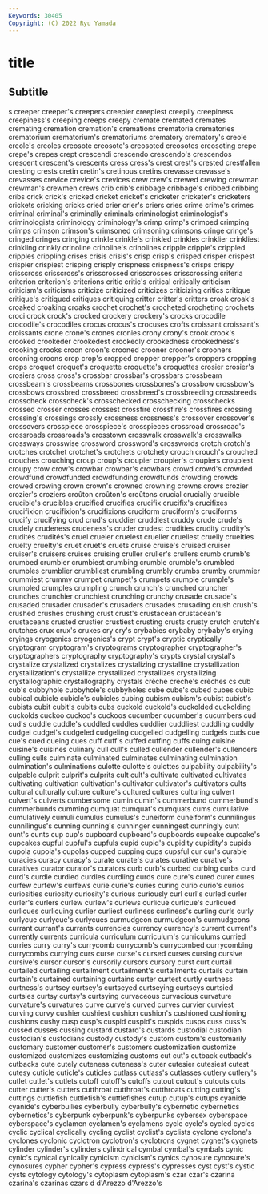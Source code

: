 ```yaml
---
Keywords: 30405
Copyright: (C) 2022 Ryu Yamada
---
```



# title

## Subtitle
s creeper creeper's creepers creepier creepiest creepily creepiness creepiness's creeping
creeps creepy cremate cremated cremates cremating cremation cremation's cremations crematoria
crematories crematorium crematorium's crematoriums crematory crematory's creole creole's creoles creosote
creosote's creosoted creosotes creosoting crepe crepe's crepes crept crescendi crescendo
crescendo's crescendos crescent crescent's crescents cress cress's crest crest's crested
crestfallen cresting crests cretin cretin's cretinous cretins crevasse crevasse's crevasses
crevice crevice's crevices crew crew's crewed crewing crewman crewman's crewmen
crews crib crib's cribbage cribbage's cribbed cribbing cribs crick crick's
cricked cricket cricket's cricketer cricketer's cricketers crickets cricking cricks cried
crier crier's criers cries crime crime's crimes criminal criminal's criminally
criminals criminologist criminologist's criminologists criminology criminology's crimp crimp's crimped crimping
crimps crimson crimson's crimsoned crimsoning crimsons cringe cringe's cringed cringes
cringing crinkle crinkle's crinkled crinkles crinklier crinkliest crinkling crinkly crinoline
crinoline's crinolines cripple cripple's crippled cripples crippling crises crisis crisis's
crisp crisp's crisped crisper crispest crispier crispiest crisping crisply crispness
crispness's crisps crispy crisscross crisscross's crisscrossed crisscrosses crisscrossing criteria criterion
criterion's criterions critic critic's critical critically criticism criticism's criticisms criticize
criticized criticizes criticizing critics critique critique's critiqued critiques critiquing critter
critter's critters croak croak's croaked croaking croaks crochet crochet's crocheted
crocheting crochets croci crock crock's crocked crockery crockery's crocks crocodile
crocodile's crocodiles crocus crocus's crocuses crofts croissant croissant's croissants crone
crone's crones cronies crony crony's crook crook's crooked crookeder crookedest
crookedly crookedness crookedness's crooking crooks croon croon's crooned crooner crooner's
crooners crooning croons crop crop's cropped cropper cropper's croppers cropping
crops croquet croquet's croquette croquette's croquettes crosier crosier's crosiers cross
cross's crossbar crossbar's crossbars crossbeam crossbeam's crossbeams crossbones crossbones's crossbow
crossbow's crossbows crossbred crossbreed crossbreed's crossbreeding crossbreeds crosscheck crosscheck's crosschecked
crosschecking crosschecks crossed crosser crosses crossest crossfire crossfire's crossfires crossing
crossing's crossings crossly crossness crossness's crossover crossover's crossovers crosspiece crosspiece's
crosspieces crossroad crossroad's crossroads crossroads's crosstown crosswalk crosswalk's crosswalks crossways
crosswise crossword crossword's crosswords crotch crotch's crotches crotchet crotchet's crotchets
crotchety crouch crouch's crouched crouches crouching croup croup's croupier croupier's
croupiers croupiest croupy crow crow's crowbar crowbar's crowbars crowd crowd's
crowded crowdfund crowdfunded crowdfunding crowdfunds crowding crowds crowed crowing crown
crown's crowned crowning crowns crows crozier crozier's croziers croûton croûton's
croûtons crucial crucially crucible crucible's crucibles crucified crucifies crucifix crucifix's
crucifixes crucifixion crucifixion's crucifixions cruciform cruciform's cruciforms crucify crucifying crud
crud's cruddier cruddiest cruddy crude crude's crudely crudeness crudeness's cruder
crudest crudities crudity crudity's crudités crudités's cruel crueler cruelest crueller
cruellest cruelly cruelties cruelty cruelty's cruet cruet's cruets cruise cruise's
cruised cruiser cruiser's cruisers cruises cruising cruller cruller's crullers crumb
crumb's crumbed crumbier crumbiest crumbing crumble crumble's crumbled crumbles crumblier
crumbliest crumbling crumbly crumbs crumby crummier crummiest crummy crumpet crumpet's
crumpets crumple crumple's crumpled crumples crumpling crunch crunch's crunched cruncher
crunches crunchier crunchiest crunching crunchy crusade crusade's crusaded crusader crusader's
crusaders crusades crusading crush crush's crushed crushes crushing crust crust's
crustacean crustacean's crustaceans crusted crustier crustiest crusting crusts crusty crutch
crutch's crutches crux crux's cruxes cry cry's crybabies crybaby crybaby's
crying cryings cryogenics cryogenics's crypt crypt's cryptic cryptically cryptogram cryptogram's
cryptograms cryptographer cryptographer's cryptographers cryptography cryptography's crypts crystal crystal's crystalize
crystalized crystalizes crystalizing crystalline crystallization crystallization's crystallize crystallized crystallizes crystallizing
crystallographic crystallography crystals crèche crèche's crèches cs cub cub's cubbyhole
cubbyhole's cubbyholes cube cube's cubed cubes cubic cubical cubicle cubicle's
cubicles cubing cubism cubism's cubist cubist's cubists cubit cubit's cubits
cubs cuckold cuckold's cuckolded cuckolding cuckolds cuckoo cuckoo's cuckoos cucumber
cucumber's cucumbers cud cud's cuddle cuddle's cuddled cuddles cuddlier cuddliest
cuddling cuddly cudgel cudgel's cudgeled cudgeling cudgelled cudgelling cudgels cuds
cue cue's cued cueing cues cuff cuff's cuffed cuffing cuffs
cuing cuisine cuisine's cuisines culinary cull cull's culled cullender cullender's
cullenders culling culls culminate culminated culminates culminating culmination culmination's culminations
culotte culotte's culottes culpability culpability's culpable culprit culprit's culprits cult
cult's cultivate cultivated cultivates cultivating cultivation cultivation's cultivator cultivator's cultivators
cults cultural culturally culture culture's cultured cultures culturing culvert culvert's
culverts cumbersome cumin cumin's cummerbund cummerbund's cummerbunds cumming cumquat cumquat's
cumquats cums cumulative cumulatively cumuli cumulus cumulus's cuneiform cuneiform's cunnilingus
cunnilingus's cunning cunning's cunninger cunningest cunningly cunt cunt's cunts cup
cup's cupboard cupboard's cupboards cupcake cupcake's cupcakes cupful cupful's cupfuls
cupid cupid's cupidity cupidity's cupids cupola cupola's cupolas cupped cupping
cups cupsful cur cur's curable curacies curacy curacy's curate curate's
curates curative curative's curatives curator curator's curators curb curb's curbed
curbing curbs curd curd's curdle curdled curdles curdling curds cure
cure's cured curer cures curfew curfew's curfews curie curie's curies
curing curio curio's curios curiosities curiosity curiosity's curious curiously curl
curl's curled curler curler's curlers curlew curlew's curlews curlicue curlicue's
curlicued curlicues curlicuing curlier curliest curliness curliness's curling curls curly
curlycue curlycue's curlycues curmudgeon curmudgeon's curmudgeons currant currant's currants currencies
currency currency's current current's currently currents curricula curriculum curriculum's curriculums
curried curries curry curry's currycomb currycomb's currycombed currycombing currycombs currying
curs curse curse's cursed curses cursing cursive cursive's cursor cursor's
cursorily cursors cursory curst curt curtail curtailed curtailing curtailment curtailment's
curtailments curtails curtain curtain's curtained curtaining curtains curter curtest curtly
curtness curtness's curtsey curtsey's curtseyed curtseying curtseys curtsied curtsies curtsy
curtsy's curtsying curvaceous curvacious curvature curvature's curvatures curve curve's curved
curves curvier curviest curving curvy cushier cushiest cushion cushion's cushioned
cushioning cushions cushy cusp cusp's cuspid cuspid's cuspids cusps cuss
cuss's cussed cusses cussing custard custard's custards custodial custodian custodian's
custodians custody custody's custom custom's customarily customary customer customer's customers
customization customize customized customizes customizing customs cut cut's cutback cutback's
cutbacks cute cutely cuteness cuteness's cuter cutesier cutesiest cutest cutesy
cuticle cuticle's cuticles cutlass cutlass's cutlasses cutlery cutlery's cutlet cutlet's
cutlets cutoff cutoff's cutoffs cutout cutout's cutouts cuts cutter cutter's
cutters cutthroat cutthroat's cutthroats cutting cutting's cuttings cuttlefish cuttlefish's cuttlefishes
cutup cutup's cutups cyanide cyanide's cyberbullies cyberbully cyberbully's cybernetic cybernetics
cybernetics's cyberpunk cyberpunk's cyberpunks cybersex cyberspace cyberspace's cyclamen cyclamen's cyclamens
cycle cycle's cycled cycles cyclic cyclical cyclically cycling cyclist cyclist's
cyclists cyclone cyclone's cyclones cyclonic cyclotron cyclotron's cyclotrons cygnet cygnet's
cygnets cylinder cylinder's cylinders cylindrical cymbal cymbal's cymbals cynic cynic's
cynical cynically cynicism cynicism's cynics cynosure cynosure's cynosures cypher cypher's
cypress cypress's cypresses cyst cyst's cystic cysts cytology cytology's cytoplasm
cytoplasm's czar czar's czarina czarina's czarinas czars d d'Arezzo d'Arezzo's
